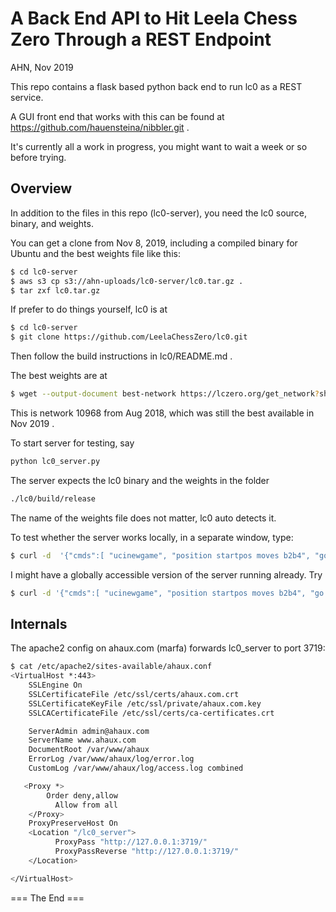 
A Back End API to Hit Leela Chess Zero Through a REST Endpoint
========================================================================
AHN, Nov 2019

This repo contains a flask based python back end to run lc0 as a REST service.

A GUI front end that works with this can be found at
https://github.com/hauensteina/nibbler.git .

It's currently all a work in progress, you might want to wait a week or so
before trying.

Overview
----------

In addition to the files in this repo (lc0-server), you need the lc0 source, binary, and weights.

You can get a clone from Nov 8, 2019, including a compiled binary for Ubuntu
and the best weights file like this:

```bash
$ cd lc0-server
$ aws s3 cp s3://ahn-uploads/lc0-server/lc0.tar.gz .
$ tar zxf lc0.tar.gz
```

If prefer to do things yourself, lc0 is at

```bash
$ cd lc0-server
$ git clone https://github.com/LeelaChessZero/lc0.git
```

Then follow the build instructions in lc0/README.md .

The best weights are at

```bash
$ wget --output-document best-network https://lczero.org/get_network?sha=8e36e7bb2f857eadf3163cb5d6cc3c5800fac0eba5951f8b1e51e3b732ee938b
```
This is network 10968 from Aug 2018, which was still the best available in Nov 2019 .

To start server for testing, say

```bash
python lc0_server.py
```

The server expects the lc0 binary and the weights in the folder

```bash
./lc0/build/release
```

The name of the weights file does not matter, lc0 auto detects it.

To test whether the server works locally, in a separate window, type:

```bash
$ curl -d  '{"cmds":[ "ucinewgame", "position startpos moves b2b4", "go nodes 1" ]}' -H "Content-Type: application/json" -X POST http://127.0.0.1:3718/send_cmd
```

I might have a globally accessible version of the server running already. Try

```bash
$ curl -d '{"cmds":[ "ucinewgame", "position startpos moves b2b4", "go nodes 1" ]}' -H "Content-Type: application/json" -X POST https://ahaux.com/lc0_server/send_cmd
```

Internals
-----------

The apache2 config on ahaux.com (marfa) forwards lc0_server to port 3719:

```bash
$ cat /etc/apache2/sites-available/ahaux.conf
<VirtualHost *:443>
    SSLEngine On
    SSLCertificateFile /etc/ssl/certs/ahaux.com.crt
    SSLCertificateKeyFile /etc/ssl/private/ahaux.com.key
    SSLCACertificateFile /etc/ssl/certs/ca-certificates.crt

    ServerAdmin admin@ahaux.com
    ServerName www.ahaux.com
    DocumentRoot /var/www/ahaux
    ErrorLog /var/www/ahaux/log/error.log
    CustomLog /var/www/ahaux/log/access.log combined

   <Proxy *>
        Order deny,allow
          Allow from all
    </Proxy>
    ProxyPreserveHost On
    <Location "/lc0_server">
          ProxyPass "http://127.0.0.1:3719/"
          ProxyPassReverse "http://127.0.0.1:3719/"
    </Location>

</VirtualHost>
```

<!-- Deployment Process for leela-server -->
<!-- ------------------------------------- -->
<!-- Log into the server (marfa), then: -->

<!-- $ cd /var/www/leela-server -->
<!-- $ systemctl stop leela-server -->
<!-- $ git pull origin master -->
<!-- $ git submodule update --init --recursive -->
<!-- $ systemctl start leela-server -->

<!-- The service configuration is in -->

<!-- /etc/systemd/system/leela-server.service: -->

<!-- [Unit] -->
<!-- Description=leela-server -->
<!-- After=network.target -->

<!-- [Service] -->
<!-- User=ahauenst -->
<!-- Restart=on-failure -->
<!-- WorkingDirectory=/var/www/leela-server -->
<!-- ExecStart=/home/ahauenst/miniconda/envs/venv-dlgo/bin/gunicorn -c /var/www/leela-server/gunicorn.conf -b 0.0.0.0:2719 -w 1 leela_server:app -->

<!-- [Install] -->
<!-- WantedBy=multi-user.target -->

<!-- Enable the service with -->

<!-- $ sudo systemctl daemon-reload -->
<!-- $ sudo systemctl enable leela-server -->

<!-- Deployment Process for leela-one-playout (the Web front end) -->
<!-- -------------------------------------------------------------- -->

<!-- The heroku push happens through github. -->
<!-- Log into the server (marfa), then: -->

<!-- $ cd /var/www/leela-server/leela-one-playout -->
<!-- $ git pull origin dev -->
<!-- $ git pull origin master -->
<!-- << Change the server address to prod in static/main.js >> -->
<!-- $ git merge dev -->
<!-- $ git push origin master -->

<!-- Log out of the server. -->
<!-- On your desktop, do -->

<!-- $ heroku logs -t --app leela-one-playout -->

<!-- to see if things are OK. -->

<!-- Point your browser at -->
<!-- https://leela-one-playout.herokuapp.com -->


=== The End ===
